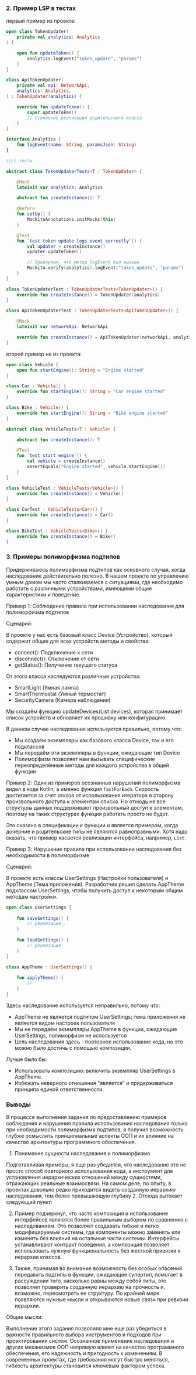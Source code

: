### 2. Пример LSP в тестах

первый пример из проекта: 
```kotlin
open class TokenUpdater(
    private val analytics: Analytics
) {

    open fun updateToken() {
        analytics.logEvent("token_update", "params")
    }
}

class ApiTokenUpdater(
    private val api: NetworkApi,
    analytics: Analytics,
) : TokenUpdater(analytics) {

    override fun updateToken() {
        super.updateToken()
        // Уточнение реализации родительского класса
    }
}

interface Analytics {
    fun logEvent(name: String, paramsJson: String)
}

//// тесты

abstract class TokenUpdaterTests<T : TokenUpdater> {

    @Mock
    lateinit var analytics: Analytics

    abstract fun createInstance(): T

    @Before
    fun setUp() {
        MockitoAnnotations.initMocks(this)
    }

    @Test
    fun `test token update logs event correctly`() {
        val updater = createInstance()
        updater.updateToken()

        // Проверяем, что метод logEvent был вызван
        Mockito.verify(analytics).logEvent("token_update", "params")
    }
}

class TokenUpdaterTest : TokenUpdaterTests<TokenUpdater>() {
    override fun createInstance() = TokenUpdater(analytics)
}

class ApiTokenUpdaterTest : TokenUpdaterTests<ApiTokenUpdater>() {

    @Mock
    lateinit var networkApi: NetworkApi

    override fun createInstance() = ApiTokenUpdater(networkApi, analytics)
}
```

второй пример не из проекта:

```kotlin
open class Vehicle {
    open fun startEngine(): String = "Engine started"
}

class Car : Vehicle() {
    override fun startEngine(): String = "Car engine started"
}

class Bike : Vehicle() {
    override fun startEngine(): String = "Bike engine started"
}

abstract class VehicleTests<T : Vehicle> {

    abstract fun createInstance(): T

    @Test
    fun `test start engine`() {
        val vehicle = createInstance()
        assertEquals("Engine started", vehicle.startEngine())
    }
}

class VehicleTest : VehicleTests<Vehicle>() {
    override fun createInstance() = Vehicle()
}

class CarTest : VehicleTests<Car>() {
    override fun createInstance() = Car()
}

class BikeTest : VehicleTests<Bike>() {
    override fun createInstance() = Bike()
}
```

### 3. Примеры полиморфизма подтипов

Придерживаюсь полиморфизма подтипов как основного случая, когда наследование действительно полезно. 
В нашем проекте по управлению умным домом мы часто сталкиваемся с ситуациями, где необходимо работать с различными устройствами, имеющими общие характеристики и поведение.

Пример 1: Соблюдение правила при использовании наследования для полиморфизма подтипов

Сценарий:

В проекте у нас есть базовый класс Device (Устройство), который содержит общие для всех устройств методы и свойства:

- connect(): Подключение к сети
- disconnect(): Отключение от сети
- getStatus(): Получение текущего статуса

От этого класса наследуются различные устройства:

- SmartLight (Умная лампа)
- SmartThermostat (Умный термостат)
- SecurityCamera (Камера наблюдения)

Мы создаём функцию updateDevices(List<Device> devices), которая принимает список устройств и обновляет их прошивку или конфигурацию.

В данном случае наследование используется правильно, потому что:

- Мы создаём экземпляры как базового класса Device, так и его подклассов
- Мы передаём эти экземпляры в функции, ожидающие тип Device
- Полиморфизм позволяет нам вызывать специфические переопределённые методы для каждого устройства в общей функции

Пример 2: Один из примеров осознанных нарушений полиморфизма видел в коде Kotlin, а именно функция `fastForEach`.
Скорость достигается за счет отказа от использования итератора в сторону произвольного доступа к элементам списка.
Но отнюдь не все структуры данных поддерживают произвольный доступ к элементам, поэтому на таких структурах функция работать просто не будет.

Это сказано в спецификации к функции и является примером, когда дочерние и родительские типы не являются равноправными. 
Хотя надо сказать, что пример касается реализации интерфейса, например, `List`.

Пример 3: Нарушение правила при использовании наследования без необходимости в полиморфизме

Сценарий:

В проекте есть классы UserSettings (Настройки пользователя) и AppTheme (Тема приложения). Разработчик решил сделать AppTheme подклассом UserSettings, чтобы получить доступ к некоторым общим методам настройки.

```kotlin
open class UserSettings {
    
    fun saveSettings() {
        // реализация..
    }
    
    fun loadSettings() {
        // реализация
    }
}

class AppTheme : UserSettings() {
    
    fun applyTheme() {
        //
    }
}
```

Здесь наследование используется неправильно, потому что:

- AppTheme не является подтипом UserSettings; тема приложения не является видом настроек пользователя
- Мы не передаём экземпляры AppTheme в функции, ожидающие UserSettings, полиморфизм не используется
- Цель наследования здесь - повторное использование кода, но это можно было достичь с помощью композиции.

Лучше было бы:

- Использовать композицию: включить экземпляр UserSettings в AppTheme.
- Избежать неверного отношения "является" и придерживаться принципа единой ответственности.


### Выводы

В процессе выполнения задания по предоставлению примеров соблюдения и нарушения правила использования наследования только при необходимости полиморфизма подтипов, я получил возможность глубже осмыслить принципиальные аспекты ООП и их влияние на качество архитектуры программного обеспечения.

1. Понимание сущности наследования и полиморфизма

Подготавливая примеры, я еще раз убедился, что наследование это не просто способ повторного использования кода, а инструмент для установления иерархических отношений между сущностями, отражающих реальные взаимосвязи.
На самом деле, по опыту, в проектах довольно редко приходится видеть созданную иерархию наследования, тем более превышающую глубину 2. 
Отсюда вытекает следующий пункт:

2. Пример подчеркнул, что часто композиция и использование интерфейсов являются более правильным выбором по сравнению с наследованием. 
Это позволяет создавать гибкие и легко модифицируемые системы, где компоненты можно заменять или изменять без влияния на остальные части системы. 
Интерфейсы устанавливают контракт поведения, а композиция позволяет использовать нужную функциональность без жесткой привязки к иерархии классов.

3. Также, принимая во внимание возможность без особых опасений передавать подтипы в функции, ожидающие супертип, помогает в рассуждении того, насколько равны между собой типы, это позволяет проверить созданную иерархию на прочность и, возможно, пересмотреть ее структуру. По крайней мере появляются нужные мысли и открываются новые связи при ревизии иерархии.

Общие мысли:

Выполнение этого задания позволило мне еще раз убедиться в важности правильного выбора инструментов и подходов при проектировании систем. 
Осознанное применение наследования и других механизмов ООП напрямую влияет на качество программного обеспечения, его надежность и пригодность к изменениям. 
В современных проектах, где требования могут быстро меняться, гибкость архитектуры становится ключевым фактором успеха.
